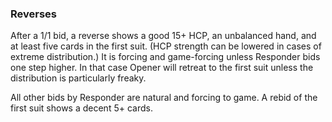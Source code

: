 ### Reverses
After a 1/1 bid, a reverse shows a good 15+ HCP, an unbalanced hand, and at least five cards in the first suit.
(HCP strength can be lowered in cases of extreme distribution.)
It is forcing and game-forcing unless Responder bids one step higher. 
In that case Opener will retreat to the first suit unless the distribution is particularly freaky.

All other bids by Responder are natural and forcing to game. 
A rebid of the first suit shows a decent 5+ cards.
